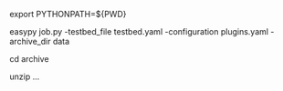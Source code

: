 export PYTHONPATH=${PWD}

easypy job.py -testbed_file testbed.yaml -configuration plugins.yaml -archive_dir data

cd archive

unzip ...